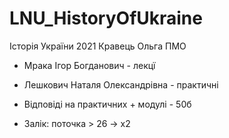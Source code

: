 # LNU_HistoryOfUkraine
Історія України 2021 Кравець Ольга ПМО

- Мрака Ігор Богданович - лекцї
- Лешкович Наталя Олександрівна - практичні

- Відповіді на практичних + модулі - 50б
- Залік: поточка > 26 -> х2

